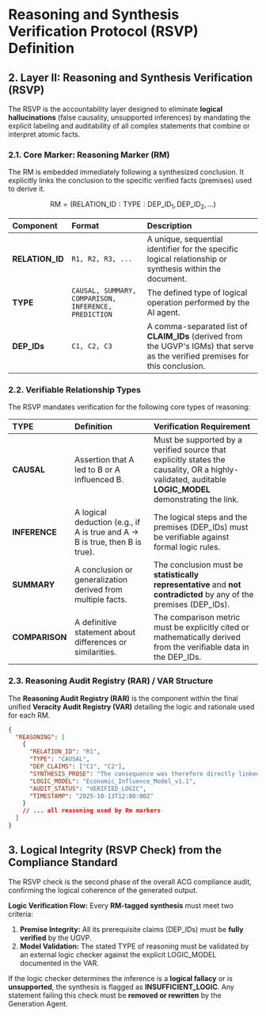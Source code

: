 # Reasoning and Synthesis Verification Protocol (RSVP) Definition

## 2. Layer II: Reasoning and Synthesis Verification (RSVP)

The RSVP is the accountability layer designed to eliminate **logical hallucinations** (false causality, unsupported inferences) by mandating the explicit labeling and auditability of all complex statements that combine or interpret atomic facts.

### 2.1. Core Marker: Reasoning Marker (RM)

The RM is embedded immediately following a synthesized conclusion. It explicitly links the conclusion to the specific verified facts (premises) used to derive it.

$$\text{RM} = ( \text{RELATION\_ID} : \text{TYPE} : \text{DEP\_ID}_1, \text{DEP\_ID}_2, \ldots )$$

| Component       | Format                                               | Description                                                                                                                     |
| :-------------- | :--------------------------------------------------- | :------------------------------------------------------------------------------------------------------------------------------ |
| **RELATION_ID** | `R1, R2, R3, ...`                                    | A unique, sequential identifier for the specific logical relationship or synthesis within the document.                         |
| **TYPE**        | `CAUSAL, SUMMARY, COMPARISON, INFERENCE, PREDICTION` | The defined type of logical operation performed by the AI agent.                                                                |
| **DEP_IDs**     | `C1, C2, C3`                                         | A comma-separated list of **CLAIM_IDs** (derived from the UGVP's IGMs) that serve as the verified premises for this conclusion. |

### 2.2. Verifiable Relationship Types

The RSVP mandates verification for the following core types of reasoning:

| $\text{TYPE}$  | Definition                                                                              | Verification Requirement                                                                                                                              |
| :------------- | :-------------------------------------------------------------------------------------- | :---------------------------------------------------------------------------------------------------------------------------------------------------- |
| **CAUSAL**     | Assertion that A led to B or A influenced B.                                            | Must be supported by a verified source that explicitly states the causality, OR a highly-validated, auditable **LOGIC_MODEL** demonstrating the link. |
| **INFERENCE**  | A logical deduction (e.g., if A is true and A $\rightarrow$ B is true, then B is true). | The logical steps and the premises ($\text{DEP\_IDs}$) must be verifiable against formal logic rules.                                                 |
| **SUMMARY**    | A conclusion or generalization derived from multiple facts.                             | The conclusion must be **statistically representative** and **not contradicted** by any of the premises ($\text{DEP\_IDs}$).                          |
| **COMPARISON** | A definitive statement about differences or similarities.                               | The comparison metric must be explicitly cited or mathematically derived from the verifiable data in the $\text{DEP\_IDs}$.                           |

### 2.3. Reasoning Audit Registry (RAR) / VAR Structure

The **Reasoning Audit Registry (RAR)** is the component within the final unified **Veracity Audit Registry (VAR)** detailing the logic and rationale used for each RM.

```json
{
  "REASONING": [
    {
      "RELATION_ID": "R1",
      "TYPE": "CAUSAL",
      "DEP_CLAIMS": ["C1", "C2"],
      "SYNTHESIS_PROSE": "The consequence was therefore directly linked to...",
      "LOGIC_MODEL": "Economic_Influence_Model_v1.1",
      "AUDIT_STATUS": "VERIFIED_LOGIC",
      "TIMESTAMP": "2025-10-13T12:00:00Z"
    }
    // ... all reasoning used by Rm markers
  ]
}
```

## 3. Logical Integrity (RSVP Check) from the Compliance Standard

The RSVP check is the second phase of the overall ACG compliance audit, confirming the logical coherence of the generated output.

**Logic Verification Flow:** Every **RM-tagged synthesis** must meet two criteria:

1.  **Premise Integrity:** All its prerequisite claims ($\text{DEP\_IDs}$) must be **fully verified** by the UGVP.
2.  **Model Validation:** The stated $\text{TYPE}$ of reasoning must be validated by an external logic checker against the explicit $\text{LOGIC\_MODEL}$ documented in the VAR.

If the logic checker determines the inference is a **logical fallacy** or is **unsupported**, the synthesis is flagged as **INSUFFICIENT_LOGIC**. Any statement failing this check must be **removed or rewritten** by the Generation Agent.

